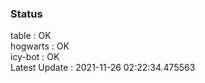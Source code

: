 ### Status


table : OK  
hogwarts : OK  
icy-bot : OK  
Latest Update : 2021-11-26 02:22:34.475563
